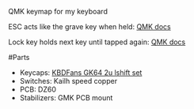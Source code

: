 QMK keymap for my keyboard

ESC acts like the grave key when held: [QMK docs]( https://github.com/qmk/qmk_firmware/blob/master/docs/feature_grave_esc.md/)

Lock key holds next key until tapped again: [QMK docs](https://beta.docs.qmk.fm/features/feature_key_lock)

#Parts
* Keycaps: [KBDFans GK64 2u lshift  set](https://www.aliexpress.com/item/kbdfans-new-arrival-pbt-keycaps-diy-mechanical-keyboard-gk64-keycaps-2u-shift-dz60/32840831830.html)
* Switches: Kailh speed copper
* PCB: DZ60
* Stabilizers: GMK PCB mount
